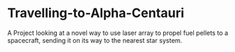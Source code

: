 # Travelling-to-Alpha-Centauri
A Project looking at a novel way to use laser array to propel fuel pellets to a spacecraft, sending it on its way to the nearest star system.
